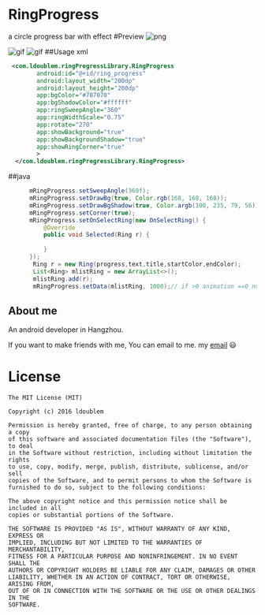 # RingProgress
a circle progress bar with effect
#Preview
![png](https://github.com/ldoublem/RingProgress/blob/master/shot/shot1.jpeg)

![gif](https://github.com/ldoublem/RingProgress/blob/master/shot/shot2.gif)
![gif](https://github.com/ldoublem/RingProgress/blob/master/shot/shot3.gif)
##Usage  xml
```xml
 <com.ldoublem.ringPregressLibrary.RingProgress
        android:id="@+id/ring_progress"
        android:layout_width="200dp"
        android:layout_height="200dp"
        app:bgColor="#707070"
        app:bgShadowColor="#ffffff"
        app:ringSweepAngle="360"
        app:ringWidthScale="0.75"
        app:rotate="270"
        app:showBackground="true"
        app:showBackgroundShadow="true"
        app:showRingCorner="true"
        >
  </com.ldoublem.ringPregressLibrary.RingProgress>
```
##java
```java
      mRingProgress.setSweepAngle(360f);
      mRingProgress.setDrawBg(true, Color.rgb(168, 168, 168));
      mRingProgress.setDrawBgShadow(true, Color.argb(100, 235, 79, 56));
      mRingProgress.setCorner(true);
      mRingProgress.setOnSelectRing(new OnSelectRing() {
          @Override
          public void Selected(Ring r) {
         
          }
      });
       Ring r = new Ring(progress,text,title,startColor,endColor);
       List<Ring> mlistRing = new ArrayList<>();
       mlistRing.add(r);
       mRingProgress.setData(mlistRing, 1000);// if >0 animation ==0 null

```

## About me

An android developer in Hangzhou.

If you want to make friends with me, You can email to me.
my [email](mailto:1227102260@qq.com) :smiley:


License
=======

    The MIT License (MIT)

	Copyright (c) 2016 ldoublem

	Permission is hereby granted, free of charge, to any person obtaining a copy
	of this software and associated documentation files (the "Software"), to deal
	in the Software without restriction, including without limitation the rights
	to use, copy, modify, merge, publish, distribute, sublicense, and/or sell
	copies of the Software, and to permit persons to whom the Software is
	furnished to do so, subject to the following conditions:

	The above copyright notice and this permission notice shall be included in all
	copies or substantial portions of the Software.

	THE SOFTWARE IS PROVIDED "AS IS", WITHOUT WARRANTY OF ANY KIND, EXPRESS OR
	IMPLIED, INCLUDING BUT NOT LIMITED TO THE WARRANTIES OF MERCHANTABILITY,
	FITNESS FOR A PARTICULAR PURPOSE AND NONINFRINGEMENT. IN NO EVENT SHALL THE
	AUTHORS OR COPYRIGHT HOLDERS BE LIABLE FOR ANY CLAIM, DAMAGES OR OTHER
	LIABILITY, WHETHER IN AN ACTION OF CONTRACT, TORT OR OTHERWISE, ARISING FROM,
	OUT OF OR IN CONNECTION WITH THE SOFTWARE OR THE USE OR OTHER DEALINGS IN THE
	SOFTWARE.

